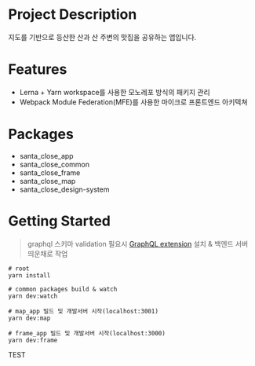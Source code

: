 # Project Description

지도를 기반으로 등산한 산과 산 주변의 맛집을 공유하는 앱입니다.

# Features

- Lerna + Yarn workspace를 사용한 모노레포 방식의 패키지 관리
- Webpack Module Federation(MFE)를 사용한 마이크로 프론트엔드 아키텍쳐

# Packages

- santa_close_app
- santa_close_common
- santa_close_frame
- santa_close_map
- santa_close_design-system

# Getting Started

> graphql 스키마 validation 필요시 [GraphQL extension](https://marketplace.visualstudio.com/items?itemName=GraphQL.vscode-graphql) 설치 & 백엔드 서버 띄운채로 작업

```shell
# root
yarn install

# common packages build & watch
yarn dev:watch

# map_app 빌드 및 개발서버 시작(localhost:3001)
yarn dev:map

# frame_app 빌드 및 개발서버 시작(localhost:3000)
yarn dev:frame
```

TEST
